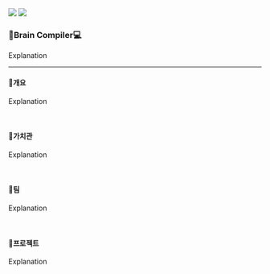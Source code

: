 <div>
  <img src="https://capsule-render.vercel.app/api?type=transparent&fontColor=000000&text=Brain-Compiler&height=150&fontSize=60&desc=Since%202022&descAlignY=75&descAlign=60" /><!-- 703ee5 -->
  <a href="https://www.instagram.com/brain._.compiler/">
    <img src="https://img.shields.io/badge/Instagram-ff69b4?style=flat-square&logo=instagram&logoColor=white">
  </a>
</div>

<body>
  <div>
    <h3>🧠Brain Compiler💻</h3>
    <p>Explanation</p>
    <hr />
  </div>

  <div>
    <h4>📃개요</h4>
    <p>Explanation<p/>
    <br />
  </div>
  
  <div>
    <h4>📃가치관</h4>
    <p>Explanation<p/>
    <br />
  </div>
  
  <div>
    <h4>📃팀</h4>
    <p>Explanation<p/>
    <br />
  </div>
  
  <div>
    <h4>📃프로젝트</h4>
    <p>Explanation<p/>
    <br />
  </div>
  
</body>
